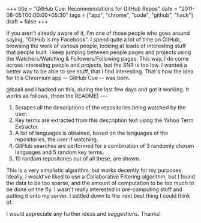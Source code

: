 +++
title = "GitHub Cue: Recommendations for GitHub Repos"
date = "2011-08-05T00:00:00+05:30"
tags = ["app", "chrome", "code", "github", "hack"]
draft = false
+++

If you aren't already aware of it, I'm one of those people who
goes around saying, "GitHub is my Facebook".  I spend quite a lot
of time on GitHub, browsing the work of various people, looking at
loads of interesting stuff that people built.  I keep jumping
between people pages and projects using the Watchers/Watching &
Followers/Following pages.  This way, I do come across interesting
people and projects, but the SNR is too low.  I wanted a better
way to be able to see stuff, that I find interesting.  That's how
the idea for this Chromium app -- GitHub Cue -- was born.

@baali and I hacked on this, during the last few days and got it
working.  It works as follows, (from the README) ---

1.  Scrapes all the descriptions of the repositories being watched
    by the user.
2.  Key terms are extracted from this description text using the
    Yahoo Term Extractor.
3.  A list of languages is obtained, based on the languages of the
    repositories, the user if watching.
4.  GitHub searches are performed for a combination of 3 randomly
    chosen languages and 5 random key terms.
5.  10 random repositories out of all these, are shown.

This is a very simplistic algorithm, but works decently for my
purposes.  Ideally, I would've liked to use a Collaborative
Filtering algorithm, but I found the data to be too sparse, and
the amount of computation to be too much to be done on the fly.  I
wasn't really interested in pre-computing stuff and putting it
onto my server.  I settled down to the next best thing I could
think of.

I would appreciate any further ideas and suggestions.  Thanks!
